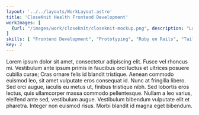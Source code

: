 ```yaml
---
layout: '../../layouts/WorkLayout.astro'
title: 'CloseKnit Health Frontend Development'
workImages: [
  {url: "/images/work/closeknit/closeknit-mockup.png", description: "Landing page and dashboard elements"}
]
skills: [ "Frontend Development", "Prototyping", "Ruby on Rails", "Tailwind", "Healthcare"]
key: 2
---
```


Lorem ipsum dolor sit amet, consectetur adipiscing elit. Fusce vel rhoncus mi. Vestibulum ante ipsum primis in faucibus orci luctus et ultrices posuere cubilia curae; Cras ornare felis id blandit tristique. Aenean commodo euismod leo, sit amet vulputate eros consequat id. Nunc at fringilla libero. Sed orci augue, iaculis eu metus ut, finibus tristique nibh. Sed lobortis eros lectus, quis ullamcorper massa commodo pellentesque. Nullam a leo varius, eleifend ante sed, vestibulum augue. Vestibulum bibendum vulputate elit et pharetra. Integer non euismod risus. Morbi blandit id magna eget bibendum.